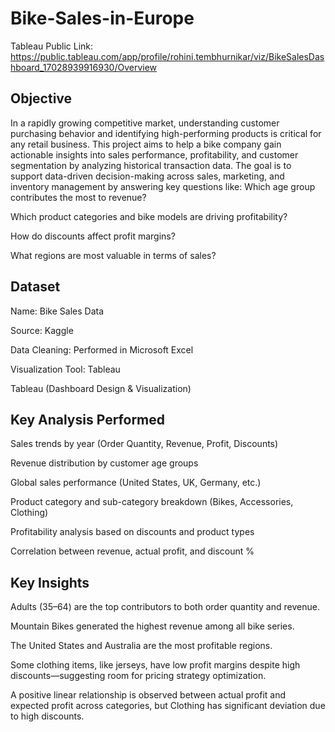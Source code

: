 # Bike-Sales-in-Europe
Tableau Public Link: https://public.tableau.com/app/profile/rohini.tembhurnikar/viz/BikeSalesDashboard_17028939916930/Overview
## Objective
In a rapidly growing competitive market, understanding customer purchasing behavior and identifying high-performing products is critical for any retail business. This project aims to help a bike company gain actionable insights into sales performance, profitability, and customer segmentation by analyzing historical transaction data.
The goal is to support data-driven decision-making across sales, marketing, and inventory management by answering key questions like:
Which age group contributes the most to revenue?

Which product categories and bike models are driving profitability?

How do discounts affect profit margins?

What regions are most valuable in terms of sales?

## Dataset
Name: Bike Sales Data

Source: Kaggle

Data Cleaning: Performed in Microsoft Excel

Visualization Tool: Tableau

Tableau (Dashboard Design & Visualization)

## Key Analysis Performed
Sales trends by year (Order Quantity, Revenue, Profit, Discounts)

Revenue distribution by customer age groups

Global sales performance (United States, UK, Germany, etc.)

Product category and sub-category breakdown (Bikes, Accessories, Clothing)

Profitability analysis based on discounts and product types

Correlation between revenue, actual profit, and discount %

## Key Insights
Adults (35–64) are the top contributors to both order quantity and revenue.

Mountain Bikes generated the highest revenue among all bike series.

The United States and Australia are the most profitable regions.

Some clothing items, like jerseys, have low profit margins despite high discounts—suggesting room for pricing strategy optimization.

A positive linear relationship is observed between actual profit and expected profit across categories, but Clothing has significant deviation due to high discounts.
